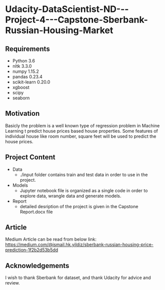 # Udacity-DataScientist-ND---Project-4---Capstone-Sberbank-Russian-Housing-Market

## Requirements
- Python 3.6
- nltk 3.3.0
- numpy 1.15.2
- pandas 0.23.4
- scikit-learn 0.20.0
- xgboost
- scipy 
- seaborn

## Motivation
Basicly the problem is a well known type of regression problem in Machine Learning t predict house prices based house properties. Some features of individual house like room number, square feet will be used to predict the house prices.


## Project Content
- Data
  - ./input folder contains train and test data in order to use in the project.
- Models
  - Jupyter notebook file is organized as a single code in order to explore data, wrangle data and generate models.
- Report
  - detailed desription of the project is given in the Capstone Report.docx file


## Article
Medium Article can be read from below link:
https://medium.com/@ismail.hk.yildiz/sberbank-russian-housing-price-prediction-1f2b2d53b5dd





## Acknowledgements
I wish to thank Sberbank for dataset, and thank Udacity for advice and review.



